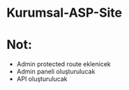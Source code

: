 # Kurumsal-ASP-Site

# Not:
* Admin protected route eklenicek
* Admin paneli oluşturulucak
* API oluşturulucak
